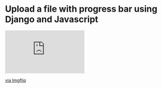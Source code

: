 # Upload a file with progress bar using Django and Javascript

<div style="width:260px;max-width:100%;"><div style="height:0;padding-bottom:54.23%;position:relative;"><iframe width="260" height="141" style="position:absolute;top:0;left:0;width:100%;height:100%;" frameBorder="0" src="https://imgflip.com/embed/571pve"></iframe></div><p><a href="https://imgflip.com/gif/571pve">via Imgflip</a></p></div>
